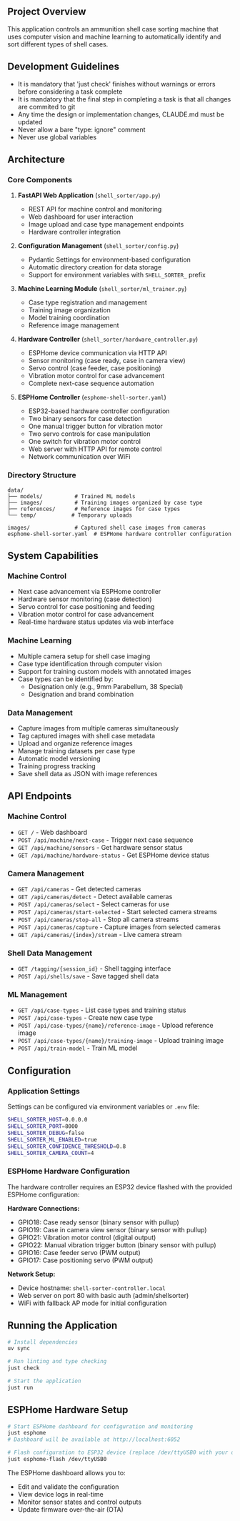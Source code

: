 ## Project Overview

This application controls an ammunition shell case sorting machine that uses computer vision and machine learning to automatically identify and sort different types of shell cases.

## Development Guidelines

- It is mandatory that 'just check' finishes without warnings or errors before considering a task complete
- It is mandatory that the final step in completing a task is that all changes are commited to git
- Any time the design or implementation changes, CLAUDE.md must be updated
- Never allow a bare "type: ignore" comment
- Never use global variables

## Architecture

### Core Components

1. **FastAPI Web Application** (`shell_sorter/app.py`)
   - REST API for machine control and monitoring
   - Web dashboard for user interaction
   - Image upload and case type management endpoints
   - Hardware controller integration

2. **Configuration Management** (`shell_sorter/config.py`)
   - Pydantic Settings for environment-based configuration
   - Automatic directory creation for data storage
   - Support for environment variables with `SHELL_SORTER_` prefix

3. **Machine Learning Module** (`shell_sorter/ml_trainer.py`)
   - Case type registration and management
   - Training image organization
   - Model training coordination
   - Reference image management

4. **Hardware Controller** (`shell_sorter/hardware_controller.py`)
   - ESPHome device communication via HTTP API
   - Sensor monitoring (case ready, case in camera view)
   - Servo control (case feeder, case positioning)
   - Vibration motor control for case advancement
   - Complete next-case sequence automation

5. **ESPHome Controller** (`esphome-shell-sorter.yaml`)
   - ESP32-based hardware controller configuration
   - Two binary sensors for case detection
   - One manual trigger button for vibration motor
   - Two servo controls for case manipulation
   - One switch for vibration motor control
   - Web server with HTTP API for remote control
   - Network communication over WiFi

### Directory Structure

```
data/
├── models/          # Trained ML models
├── images/          # Training images organized by case type
├── references/      # Reference images for case types
└── temp/           # Temporary uploads

images/              # Captured shell case images from cameras
esphome-shell-sorter.yaml  # ESPHome hardware controller configuration
```

## System Capabilities

### Machine Control
- Next case advancement via ESPHome controller
- Hardware sensor monitoring (case detection)
- Servo control for case positioning and feeding
- Vibration motor control for case advancement
- Real-time hardware status updates via web interface

### Machine Learning
- Multiple camera setup for shell case imaging
- Case type identification through computer vision
- Support for training custom models with annotated images
- Case types can be identified by:
  - Designation only (e.g., 9mm Parabellum, 38 Special)
  - Designation and brand combination

### Data Management
- Capture images from multiple cameras simultaneously
- Tag captured images with shell case metadata
- Upload and organize reference images
- Manage training datasets per case type
- Automatic model versioning
- Training progress tracking
- Save shell data as JSON with image references

## API Endpoints

### Machine Control
- `GET /` - Web dashboard
- `POST /api/machine/next-case` - Trigger next case sequence
- `GET /api/machine/sensors` - Get hardware sensor status
- `GET /api/machine/hardware-status` - Get ESPHome device status

### Camera Management
- `GET /api/cameras` - Get detected cameras
- `GET /api/cameras/detect` - Detect available cameras
- `POST /api/cameras/select` - Select cameras for use
- `POST /api/cameras/start-selected` - Start selected camera streams
- `POST /api/cameras/stop-all` - Stop all camera streams
- `POST /api/cameras/capture` - Capture images from selected cameras
- `GET /api/cameras/{index}/stream` - Live camera stream

### Shell Data Management
- `GET /tagging/{session_id}` - Shell tagging interface
- `POST /api/shells/save` - Save tagged shell data

### ML Management
- `GET /api/case-types` - List case types and training status
- `POST /api/case-types` - Create new case type
- `POST /api/case-types/{name}/reference-image` - Upload reference image
- `POST /api/case-types/{name}/training-image` - Upload training image
- `POST /api/train-model` - Train ML model

## Configuration

### Application Settings
Settings can be configured via environment variables or `.env` file:

```bash
SHELL_SORTER_HOST=0.0.0.0
SHELL_SORTER_PORT=8000
SHELL_SORTER_DEBUG=false
SHELL_SORTER_ML_ENABLED=true
SHELL_SORTER_CONFIDENCE_THRESHOLD=0.8
SHELL_SORTER_CAMERA_COUNT=4
```

### ESPHome Hardware Configuration
The hardware controller requires an ESP32 device flashed with the provided ESPHome configuration:

**Hardware Connections:**
- GPIO18: Case ready sensor (binary sensor with pullup)
- GPIO19: Case in camera view sensor (binary sensor with pullup)
- GPIO21: Vibration motor control (digital output)
- GPIO22: Manual vibration trigger button (binary sensor with pullup)
- GPIO16: Case feeder servo (PWM output)
- GPIO17: Case positioning servo (PWM output)

**Network Setup:**
- Device hostname: `shell-sorter-controller.local`
- Web server on port 80 with basic auth (admin/shellsorter)
- WiFi with fallback AP mode for initial configuration

## Running the Application

```bash
# Install dependencies
uv sync

# Run linting and type checking
just check

# Start the application
just run
```

## ESPHome Hardware Setup

```bash
# Start ESPHome dashboard for configuration and monitoring
just esphome
# Dashboard will be available at http://localhost:6052

# Flash configuration to ESP32 device (replace /dev/ttyUSB0 with your device)
just esphome-flash /dev/ttyUSB0
```

The ESPHome dashboard allows you to:
- Edit and validate the configuration
- View device logs in real-time
- Monitor sensor states and control outputs
- Update firmware over-the-air (OTA)